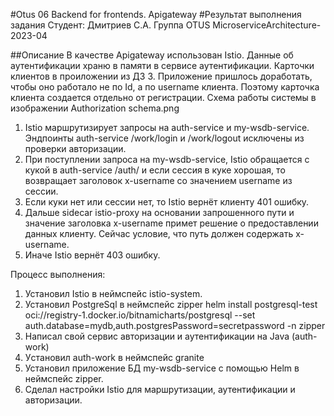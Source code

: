 #Otus 06
Backend for frontends. Apigateway
#Результат выполнения задания
Студент: Дмитриев С.А. Группа OTUS MicroserviceArchitecture-2023-04

##Описание
В качестве Apigateway использован Istio.
Данные об аутентификации храню в памяти в сервисе аутентификации.
Карточки клиентов в проиложении из ДЗ 3. Приложение пришлось доработать, чтобы оно работало не по Id, а по username клиента. Поэтому карточка клиента создается отдельно от регистрации. 
Схема работы системы в изображении Authorization schema.png
1. Istio маршрутизирует запросы на auth-service и my-wsdb-service. Эндпоинты auth-service /work/login и /work/logout исключены из проверки авторизации.
2. При поступлении запроса на my-wsdb-service, Istio обращается с кукой в auth-service /auth/ и если сессия в куке хорошая, то возвращает заголовок x-username со значением username из сессии.
3. Если куки нет или сессии нет, то Istio вернёт клиенту 401 ошибку.
4. Дальше sidecar istio-proxy на основании запрошенного пути и значение заголовка x-username примет решение о предоставлении данных клиенту. Сейчас условие, что путь должен содержать x-username.
5. Иначе Istio вернёт 403 ошибку.

Процесс выполнения:
1. Установил Istio в неймспейс istio-system.
2. Установил PostgreSql в неймспейс zipper
helm install postgresql-test oci://registry-1.docker.io/bitnamicharts/postgresql --set auth.database=mydb,auth.postgresPassword=secretpassword -n zipper
3. Написал свой сервис авторизации и аутентификации на Java (auth-work)
4. Уcтановил auth-work в неймспейс granite
5. Установил приложение БД my-wsdb-service с помощью Helm в неймспейс zipper.
6. Сделал настройки Istio для маршрутизации, аутентификации и авторизации.
